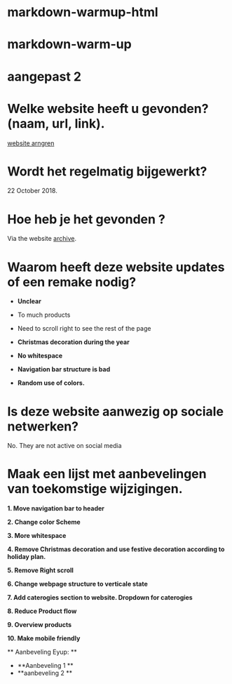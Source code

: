 # markdown-warmup-html
# markdown-warm-up
# aangepast 2
# Welke website heeft u gevonden? (naam, url, link).
[website arngren](arngren.net)

# Wordt het regelmatig bijgewerkt?
22 October 2018. 

# Hoe heb je het gevonden ?
Via the website [archive](https://archive.org).

# Waarom heeft deze website updates of een remake nodig?
- **Unclear**

- To much products

- Need to scroll right to see the rest of the page

- **Christmas decoration during the year** 

- **No whitespace**

- **Navigation bar structure is bad**

- **Random use of colors.**

# Is deze website aanwezig op sociale netwerken?
No. They are not active on social media

# Maak een lijst met aanbevelingen van toekomstige wijzigingen.
**1. Move navigation bar to header**

**2. Change color Scheme**

**3. More whitespace**

**4. Remove Christmas decoration and use festive decoration according to holiday plan.**

**5. Remove Right scroll**

**6. Change webpage structure to verticale state**

**7. Add caterogies section to website. Dropdown for caterogies**

**8. Reduce Product flow**

**9. Overview products**

**10. Make mobile friendly**

** Aanbeveling Eyup: **
- **Aanbeveling 1 **
- **aanbeveling 2 **

